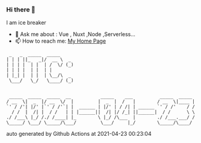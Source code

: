 ### Hi there 👋

I am ice breaker

- 💬 Ask me about : Vue , Nuxt ,Node ,Serverless...
- 📫 How to reach me: [My Home Page](https://icebreaker.top/)

```
 _   _  _____  _____     
| | | ||_   _|/  __ \  _ 
| | | |  | |  | /  \/ (_)
| | | |  | |  | |        
| |_| |  | |  | \__/\  _ 
 \___/   \_/   \____/ (_)
                         
                         
 _____  _____  _____  __           _____    ___          _____  _____ 
/ __  \|  _  |/ __  \/  |         |  _  |  /   |        / __  \|____ |
`' / /'| |/' |`' / /'`| |  ______ | |/' | / /| | ______ `' / /'    / /
  / /  |  /| |  / /   | | |______||  /| |/ /_| ||______|  / /      \ \
./ /___\ |_/ /./ /____| |_        \ |_/ /\___  |        ./ /___.___/ /
\_____/ \___/ \_____/\___/         \___/     |_/        \_____/\____/
```

auto generated by Github Actions at 2021-04-23 00:23:04
